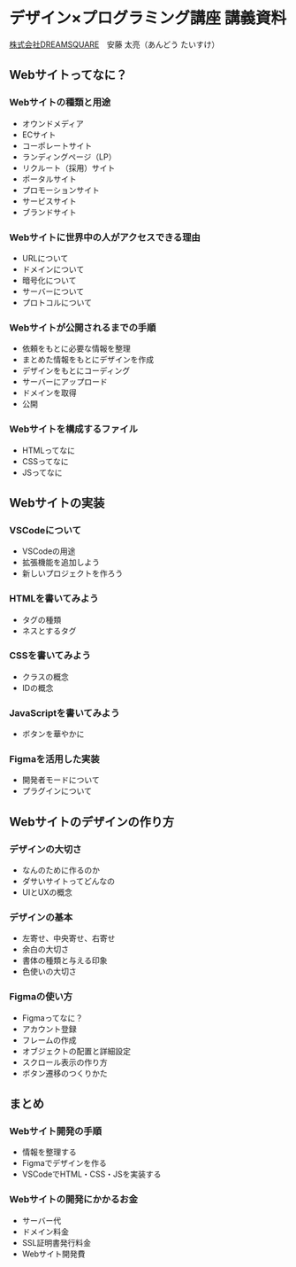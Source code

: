 # デザイン×プログラミング講座 講義資料

[株式会社DREAMSQUARE](https://www.minecraft.net/ja-jp)　安藤 太亮（あんどう たいすけ）

## Webサイトってなに？

### Webサイトの種類と用途

- オウンドメディア
- ECサイト
- コーポレートサイト
- ランディングページ（LP）
- リクルート（採用）サイト
- ポータルサイト
- プロモーションサイト
- サービスサイト
- ブランドサイト

### Webサイトに世界中の人がアクセスできる理由

- URLについて
- ドメインについて
- 暗号化について
- サーバーについて
- プロトコルについて

### Webサイトが公開されるまでの手順

- 依頼をもとに必要な情報を整理
- まとめた情報をもとにデザインを作成
- デザインをもとにコーディング
- サーバーにアップロード
- ドメインを取得
- 公開

### Webサイトを構成するファイル

- HTMLってなに
- CSSってなに
- JSってなに

## Webサイトの実装

### VSCodeについて

- VSCodeの用途
- 拡張機能を追加しよう
- 新しいプロジェクトを作ろう

### HTMLを書いてみよう

- タグの種類
- ネスとするタグ

### CSSを書いてみよう

- クラスの概念
- IDの概念

### JavaScriptを書いてみよう

- ボタンを華やかに

### Figmaを活用した実装

- 開発者モードについて
- プラグインについて

## Webサイトのデザインの作り方

### デザインの大切さ

- なんのために作るのか
- ダサいサイトってどんなの
- UIとUXの概念

### デザインの基本

- 左寄せ、中央寄せ、右寄せ
- 余白の大切さ
- 書体の種類と与える印象
- 色使いの大切さ

### Figmaの使い方

- Figmaってなに？
- アカウント登録
- フレームの作成
- オブジェクトの配置と詳細設定
- スクロール表示の作り方
- ボタン遷移のつくりかた

## まとめ

### Webサイト開発の手順

- 情報を整理する
- Figmaでデザインを作る
- VSCodeでHTML・CSS・JSを実装する

### Webサイトの開発にかかるお金

- サーバー代
- ドメイン料金
- SSL証明書発行料金
- Webサイト開発費
